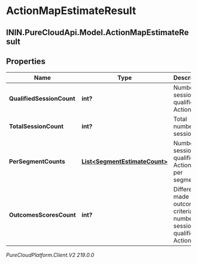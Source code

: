 # ActionMapEstimateResult

## ININ.PureCloudApi.Model.ActionMapEstimateResult

## Properties

|Name | Type | Description | Notes|
|------------ | ------------- | ------------- | -------------|
| **QualifiedSessionCount** | **int?** | Number of sessions qualified for Action map. | [optional] |
| **TotalSessionCount** | **int?** | Total number of sessions. | [optional] |
| **PerSegmentCounts** | [**List&lt;SegmentEstimateCount&gt;**](SegmentEstimateCount) | Number of sessions qualified for Action map per segment. | [optional] |
| **OutcomesScoresCount** | **int?** | Difference made by outcome criteria to number of sessions qualified for Action map. | [optional] |



_PureCloudPlatform.Client.V2 219.0.0_

